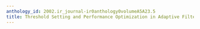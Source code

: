 ```yaml
---
anthology_id: 2002.ir_journal-ir0anthology0volumeA5A23.5
title: Threshold Setting and Performance Optimization in Adaptive Filtering
---
```

